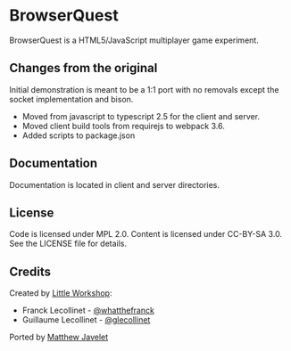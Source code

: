 BrowserQuest
============

BrowserQuest is a HTML5/JavaScript multiplayer game experiment.

Changes from the original
-------------------------

Initial demonstration is meant to be a 1:1 port with no removals except the socket implementation and bison.

- Moved from javascript to typescript 2.5 for the client and server.
- Moved client build tools from requirejs to webpack 3.6.
- Added scripts to package.json


Documentation
-------------

Documentation is located in client and server directories.


License
-------

Code is licensed under MPL 2.0. Content is licensed under CC-BY-SA 3.0.
See the LICENSE file for details.


Credits
-------
Created by [Little Workshop](http://www.littleworkshop.fr):

* Franck Lecollinet - [@whatthefranck](http://twitter.com/whatthefranck)
* Guillaume Lecollinet - [@glecollinet](http://twitter.com/glecollinet)

Ported by [Matthew Javelet](https://github.com/0xMatt)
